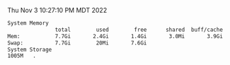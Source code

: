 Thu Nov  3 10:27:10 PM MDT 2022
```bash
System Memory
               total        used        free      shared  buff/cache   available
Mem:           7.7Gi       2.4Gi       1.4Gi       3.0Mi       3.9Gi       5.0Gi
Swap:          7.7Gi        20Mi       7.6Gi
System Storage
1005M	.
```
